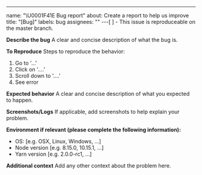 ---
name: "\U0001F41E Bug report"
about: Create a report to help us improve
title: "[Bug]"
labels: bug
assignees: ""
---[ ] - This issue is reproduceable on the master branch.

**Describe the bug**
A clear and concise description of what the bug is.

**To Reproduce**
Steps to reproduce the behavior:

1. Go to '...'
2. Click on '....'
3. Scroll down to '....'
4. See error

**Expected behavior**
A clear and concise description of what you expected to happen.

**Screenshots/Logs**
If applicable, add screenshots to help explain your problem.

**Environment if relevant (please complete the following information):**

- OS: [e.g. OSX, Linux, Windows, ...]
- Node version [e.g. 8.15.0, 10.15.1, ...]
- Yarn version [e.g. 2.0.0-rc1, ...]

**Additional context**
Add any other context about the problem here.
